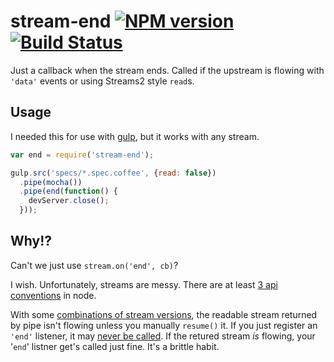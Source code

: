 stream-end [![NPM version](https://badge.fury.io/js/stream-end.png)](http://badge.fury.io/js/stream-end) [![Build Status](https://travis-ci.org/hurrymaplelad/stream-end.png)](https://travis-ci.org/hurrymaplelad/stream-end)
==============

Just a callback when the stream ends.  Called if the upstream is flowing with `'data'` events or using Streams2 style `read`s.

Usage
-----
I needed this for use with [gulp](https://github.com/gulpjs/gulp/), but it works with any stream.
```js
var end = require('stream-end');

gulp.src('specs/*.spec.coffee', {read: false})
  .pipe(mocha())
  .pipe(end(function() {
    devServer.close();
  }));
```

Why!?
-----
Can't we just use `stream.on('end', cb)`?

I wish.  Unfortunately, streams are messy.  There are at least [3 api conventions](http://stackoverflow.com/questions/21538812/what-is-streams3-in-node-js-and-how-does-it-differ-from-streams2) in node.

With some [combinations of stream versions](http://stackoverflow.com/questions/26206804/should-piped-streams-flow-by-default), the readable stream returned by pipe isn't flowing unless you manually `resume()` it.  If you just register an `'end'` listener, it may [never be called](http://stackoverflow.com/questions/26206538/why-do-some-gulp-streams-flow-by-default-while-others-do-not). If the retured stream *is* flowing, your '`end`' listner get's called just fine.  It's a brittle habit.
